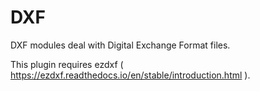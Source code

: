 # DXF

DXF modules deal with Digital Exchange Format files.

This plugin requires ezdxf ( https://ezdxf.readthedocs.io/en/stable/introduction.html ).

